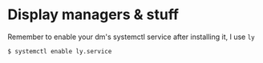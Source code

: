 # Display managers & stuff

Remember to enable your dm's systemctl service after installing it, I use `ly`
```
$ systemctl enable ly.service
```
